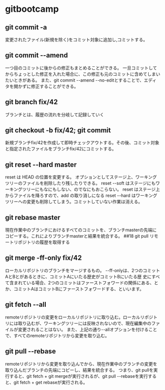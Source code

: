 # gitbootcamp
## git commit -a
変更されたファイル(新規を除く)をコミット対象に追加し,コミットする。
## git commit --amend
一つ目のコミットに後からの修正もまとめることができる。
一旦コミットしてからちょっとした修正を入れた場合に、この修正も元のコミットに含めてしまいたいときがある。
また、git commit --amend --no-editとすることで、エディタを開かずに修正することができる。
## git branch fix/42
   ブランチとは、履歴の流れを分岐して記録していく
## git checkout -b fix/42; git commit
新規ブランチfix/42を作成して即時チェックアウトする。その後、コミット対象と指定されたファイルをブランチfix/42にコミットする。
## git reset --hard master
reset は HEAD の位置を変更する。 オプションとしてステージ上、ワーキングツリーのファイルを削除したり残したりできる。
reset --soft はステージにもワーキングツリーにもなにもしない、のでなにもおこらない。
reset はステージ上からファイルを降ろすので、add の取り消しになる
reset --hard はワーキングツリーへの変更も削除してしまう。コミットしていない作業は消える。
## git rebase master
現在作業中のブランチにおけるすべてのコミットを、ブランチmasterの先端にコピーする。これによりブランチmasterと結果を統合する。
##18 git pull
    リモートリポジトリの履歴を取得する
## git merge -ff-only fix/42
ローカルリポジトリのブランチをマージするもの。
--ff-onlyは、2つのコミットAとBとがあるときに、コミットAにいたる歴史がコミットBにいたる歴
史にすべて含まれている場合、2つのコミットはファーストフォワードの関係にある、と
か、コミットAはコミットBにファーストフォワードする、といいます。

## git fetch --all
remoteリポジトリの変更をローカルリポジトリに取り込む。ローカルリポジトリには取り込むが、ワーキングツリーには反映されないので、現在編集中のファイルが変更されることはない。
また、上記の通り--allオプションを付けることで、すべてのremoteリポジトリから変更を取り込む。

## git pull --rebase
remoteリポジトリから変更を取り込んでから、現在作業中のブランチの変更を取り込んだブランチの先端にコピーし、結果を統合する。
つまり、git pullを実行すると、git fetch + git mergeが実行されるが、git pull --rebaseを実行すると、git fetch + get rebaseが実行される。
